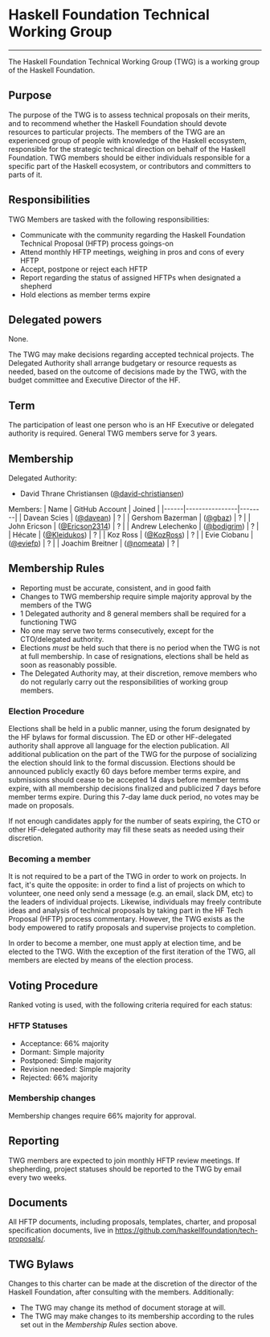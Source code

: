 # Haskell Foundation Technical Working Group

---

The Haskell Foundation Technical Working Group (TWG) is a working group of the Haskell Foundation.

## Purpose

The purpose of the TWG is to assess technical proposals on their merits, and to recommend whether the Haskell Foundation should devote resources to particular projects. The members of the TWG are an experienced group of people with knowledge of the Haskell ecosystem, responsible for the strategic technical direction on behalf of the Haskell Foundation. TWG members should be either individuals responsible for a specific part of the Haskell ecosystem, or contributors and committers to parts of it.


## Responsibilities

TWG Members are tasked with the following responsibilities:

- Communicate with the community regarding the Haskell Foundation Technical Proposal (HFTP) process goings-on
- Attend monthly HFTP meetings, weighing in pros and cons of every HFTP
- Accept, postpone or reject each HFTP
- Report regarding the status of assigned HFTPs when designated a shepherd
- Hold elections as member terms expire

## Delegated powers

None.

The TWG may make decisions regarding accepted technical projects. The Delegated Authority shall arrange budgetary or resource requests as needed, based on the outcome of decisions made by the TWG, with the budget committee and Executive Director of the HF.


## Term

The participation of least one person who is an HF Executive or delegated authority is required. General TWG members serve for 3 years.

## Membership

Delegated Authority:

- David Thrane Christiansen ([@david-christiansen](https://github.com/david-christiansen))

Members:
| Name | GitHub Account | Joined |
|------|----------------|--------|
| Davean Scies | ([@davean](https://github.com/davean)) | ? |
| Gershom Bazerman | ([@gbaz](https://github.com/gbaz)) | ? |
| John Ericson | ([@Ericson2314](https://github.com/Ericson2314)) | ? |
| Andrew Lelechenko | ([@bodigrim](https://github.com/Bodigrim)) | ? |
| Hécate | ([@Kleidukos](https://github.com/Kleidukos)) | ? |
| Koz Ross | ([@KozRoss](https://github.com/kozross)) | ? |
| Evie Ciobanu | ([@eviefp](https://github.com/eviefp)) | ? |
| Joachim Breitner | ([@nomeata](https://github.com/nomeata/)) | ? |


## Membership Rules

- Reporting must be accurate, consistent, and in good faith
- Changes to TWG membership require simple majority approval by the members of the TWG
- 1 Delegated authority and 8 general members shall be required for a functioning TWG
- No one may serve two terms consecutively, except for the CTO/delegated authority.
- Elections *must* be held such that there is no period when the TWG is not at full membership. In case of resignations, elections shall be held as soon as reasonably possible.
- The Delegated Authority may, at their discretion, remove members who do not regularly carry out the responsibilities of working group members.

### Election Procedure

Elections shall be held in a public manner, using the forum designated by the HF bylaws for formal discussion. The ED or other HF-delegated authority shall approve all language for the election publication. All additional publication on the part of the TWG for the purpose of socializing the election should link to the formal discussion. Elections should be announced publicly exactly 60 days before member terms expire, and submissions should cease to be accepted 14 days before member terms expire, with all membership decisions finalized and publicized 7 days before member terms expire. During this 7-day lame duck period, no votes may be made on proposals.

If not enough candidates apply for the number of seats expiring, the CTO or other HF-delegated authority may fill these seats as needed using their discretion.

### Becoming a member

It is not required to be a part of the TWG in order to work on projects. In fact, it's quite the opposite: in order to find a list of projects on which to volunteer, one need only send a message (e.g. an email, slack DM, etc) to the leaders of individual projects. Likewise, individuals may freely contribute ideas and analysis of technical proposals by taking part in the HF Tech Proposal (HFTP) process commentary. However, the TWG exists as the body empowered to ratify proposals and supervise projects to completion.

In order to become a member, one must apply at election time, and be elected to the TWG. With the exception of the first iteration of the TWG, all members are elected by means of the election process.


## Voting Procedure

Ranked voting is used, with the following criteria required for each status:

### HFTP Statuses

- Acceptance: 66% majority
- Dormant: Simple majority
- Postponed: Simple majority
- Revision needed: Simple majority
- Rejected: 66% majority

### Membership changes

Membership changes require 66% majority for approval.

## Reporting

TWG members are expected to join monthly HFTP review meetings. If shepherding, project statuses should be reported to the TWG by email every two weeks.


## Documents

All HFTP documents, including proposals, templates, charter, and proposal specification documents, live in https://github.com/haskellfoundation/tech-proposals/.


## TWG Bylaws

Changes to this charter can be made at the discretion of the director of the Haskell Foundation, after consulting with the members. Additionally:

* The TWG may change its method of document storage at will.
* The TWG may make changes to its membership according to the rules set out in the *Membership Rules* section above.
